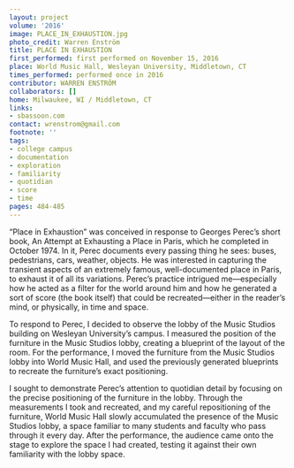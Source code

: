 ```yaml
---
layout: project
volume: '2016'
image: PLACE_IN_EXHAUSTION.jpg
photo_credit: Warren Enström
title: PLACE IN EXHAUSTION
first_performed: first performed on November 15, 2016
place: World Music Hall, Wesleyan University, Middletown, CT
times_performed: performed once in 2016
contributor: WARREN ENSTRÖM
collaborators: []
home: Milwaukee, WI / Middletown, CT
links:
- sbassoon.com
contact: wrenstrom@gmail.com
footnote: ''
tags:
- college campus
- documentation
- exploration
- familiarity
- quotidian
- score
- time
pages: 484-485
---
```


“Place in Exhaustion” was conceived in response to Georges Perec’s short book, An Attempt at Exhausting a Place in Paris, which he completed in October 1974. In it, Perec documents every passing thing he sees: buses, pedestrians, cars, weather, objects. He was interested in capturing the transient aspects of an extremely famous, well-documented place in Paris, to exhaust it of all its variations. Perec’s practice intrigued me—especially how he acted as a filter for the world around him and how he generated a sort of score (the book itself) that could be recreated—either in the reader’s mind, or physically, in time and space.

To respond to Perec, I decided to observe the lobby of the Music Studios building on Wesleyan University’s campus. I measured the position of the furniture in the Music Studios lobby, creating a blueprint of the layout of the room. For the performance, I moved the furniture from the Music Studios lobby into World Music Hall, and used the previously generated blueprints to recreate the furniture’s exact positioning.

I sought to demonstrate Perec’s attention to quotidian detail by focusing on the precise positioning of the furniture in the lobby. Through the measurements I took and recreated, and my careful repositioning of the furniture, World Music Hall slowly accumulated the presence of the Music Studios lobby, a space familiar to many students and faculty who pass through it every day. After the performance, the audience came onto the stage to explore the space I had created, testing it against their own familiarity with the lobby space.
